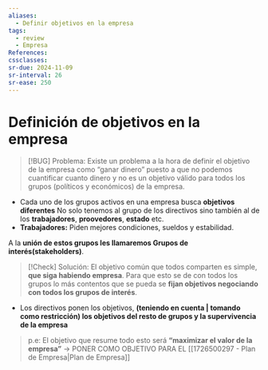 ```yaml
---
aliases:
  - Definir objetivos en la empresa
tags:
  - review
  - Empresa
References: 
cssclasses:
sr-due: 2024-11-09
sr-interval: 26
sr-ease: 250
---
```

# Definición de objetivos en la empresa


> [!BUG] Problema: 
>  Existe un problema a la hora de definir el objetivo de la empresa como “ganar dinero” puesto a que no podemos cuantificar cuanto dinero y no es un objetivo válido para todos los grupos (políticos y económicos) de la empresa. 
+ Cada uno de los grupos activos en una empresa busca **objetivos diferentes**
No solo tenemos al grupo de los directivos sino también al de los **trabajadores**, **proovedores**, **estado** etc. 
+ **Trabajadores:** Piden mejores condiciones, sueldos y estabilidad.

A la **unión de estos grupos les llamaremos Grupos de interés(stakeholders)**. 


> [!Check] Solución: 
> El objetivo común que todos comparten es simple, **que siga habiendo empresa**. Para que esto se de con todos los grupos lo más contentos que se pueda se **fijan objetivos negociando con todos los grupos de interés**. 

+ Los directivos ponen los objetivos, **(teniendo en cuenta | tomando como restricción) los objetivos del resto de grupos y la supervivencia de la empresa**

> p.e: El objetivo que resume todo esto será **“maximizar el valor de la empresa”** → PONER COMO OBJETIVO PARA EL [[1726500297 - Plan de Empresa|Plan de Empresa]]
